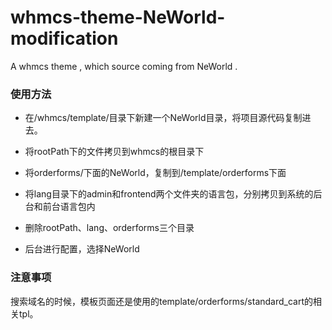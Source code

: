 # whmcs-theme-NeWorld-modification
A whmcs theme , which source coming from NeWorld .

### 使用方法

* 在/whmcs/template/目录下新建一个NeWorld目录，将项目源代码复制进去。

* 将rootPath下的文件拷贝到whmcs的根目录下

* 将orderforms/下面的NeWorld，复制到/template/orderforms下面

* 将lang目录下的admin和frontend两个文件夹的语言包，分别拷贝到系统的后台和前台语言包内

* 删除rootPath、lang、orderforms三个目录

* 后台进行配置，选择NeWorld

### 注意事项

搜索域名的时候，模板页面还是使用的template/orderforms/standard_cart的相关tpl。

